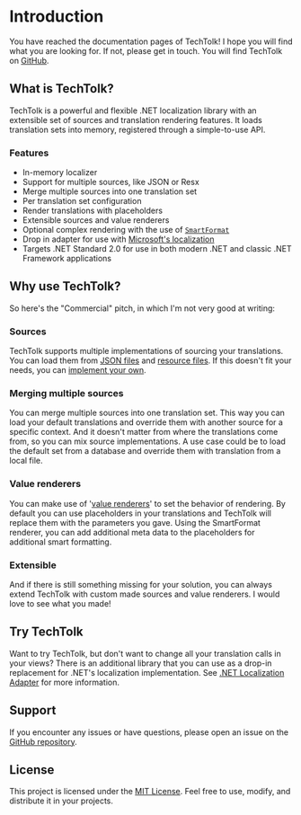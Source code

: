 # Introduction

You have reached the documentation pages of TechTolk! I hope you will find what
you are looking for. If not, please get in touch. You will find TechTolk on
[GitHub](https://github.com/Fandermill/TechTolk).



## What is TechTolk?

TechTolk is a powerful and flexible .NET localization library with an extensible
set of sources and translation rendering features. It loads translation sets
into memory, registered through a simple-to-use API.

### Features

* In-memory localizer
* Support for multiple sources, like JSON or Resx
* Merge multiple sources into one translation set
* Per translation set configuration
* Render translations with placeholders
* Extensible sources and value renderers
* Optional complex rendering with the use of 
  [`SmartFormat`](https://github.com/axuno/SmartFormat)
* Drop in adapter for use with 
  [Microsoft's localization](#net-localization-adapter)
* Targets .NET Standard 2.0 for use in both modern .NET and 
  classic .NET Framework applications



## Why use TechTolk?

So here's the "Commercial" pitch, in which I'm not very good at writing:

### Sources
TechTolk supports multiple implementations of sourcing your translations. You
can load them from [JSON files](./sources/json.md) and 
[resource files](./sources/resx.md). If this doesn't fit your needs, you can
[implement your own](./sources/diy.md).

### Merging multiple sources
You can merge multiple sources into one translation set. This way you can load
your default translations and override them with another source for a specific
context. And it doesn't matter from where the translations come from, so you can
mix source implementations. A use case could be to load the default set from a
database and override them with translation from a local file.

### Value renderers
You can make use of '[value renderers](./value-renderers.md)' to set the
behavior of rendering. By default you can use placeholders in your translations
and TechTolk will replace them with the parameters you gave. Using the
SmartFormat renderer, you can add additional meta data to the placeholders for
additional smart formatting.


### Extensible
And if there is still something missing for your solution, you can always extend
TechTolk with custom made sources and value renderers. I would love to see what
you made!



## Try TechTolk

Want to try TechTolk, but don't want to change all your translation calls in
your views? There is an additional library that you can use as a drop-in
replacement for .NET's localization implementation. See 
[.NET Localization Adapter](net-localization-adapter.md) for more information.



## Support

If you encounter any issues or have questions, please open an issue on the 
[GitHub repository](https://github.com/Fandermill/TechTolk/issues).



## License

This project is licensed under the 
[MIT License](https://raw.githubusercontent.com/Fandermill/TechTolk/main/LICENSE).
Feel free to use, modify, and distribute it in your projects.